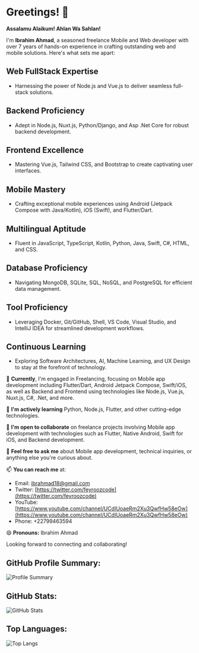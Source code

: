 # Greetings! 👋

**Assalamu Alaikum! Ahlan Wa Sahlan!**

I'm **Ibrahim Ahmad**, a seasoned freelance Mobile and Web developer with over 7 years of hands-on experience in crafting outstanding web and mobile solutions. Here's what sets me apart:

## Web FullStack Expertise
- Harnessing the power of Node.js and Vue.js to deliver seamless full-stack solutions.

## Backend Proficiency
- Adept in Node.js, Nuxt.js, Python/Django, and Asp .Net Core for robust backend development.

## Frontend Excellence
- Mastering Vue.js, Tailwind CSS, and Bootstrap to create captivating user interfaces.

## Mobile Mastery
- Crafting exceptional mobile experiences using Android (Jetpack Compose with Java/Kotlin), iOS (Swift), and Flutter/Dart.

## Multilingual Aptitude
- Fluent in JavaScript, TypeScript, Kotlin, Python, Java, Swift, C#, HTML, and CSS.

## Database Proficiency
- Navigating MongoDB, SQLite, SQL, NoSQL, and PostgreSQL for efficient data management.

## Tool Proficiency
- Leveraging Docker, Git/GitHub, Shell, VS Code, Visual Studio, and IntelliJ IDEA for streamlined development workflows.

## Continuous Learning
- Exploring Software Architectures, AI, Machine Learning, and UX Design to stay at the forefront of technology.

🔭 **Currently**, I'm engaged in Freelancing, focusing on Mobile app development including Flutter/Dart, Android Jetpack Compose, Swift/iOS, as well as Backend and Frontend using technologies like Node.js, Vue.js, Nuxt.js, C#, .Net, and more.

🌱 **I'm actively learning** Python, Node.js, Flutter, and other cutting-edge technologies.

👯 **I'm open to collaborate** on freelance projects involving Mobile app development with technologies such as Flutter, Native Android, Swift for iOS, and Backend development.

💬 **Feel free to ask me** about Mobile app development, technical inquiries, or anything else you're curious about.

📫 **You can reach me** at:
- Email: ibrahmad18@gmail.com
- Twitter: [https://twitter.com/feyroozcode](https://twitter.com/feyroozcode)
- YouTube: [https://www.youtube.com/channel/UCdIUoaeRm2Xu3QwfHw58eOw](https://www.youtube.com/channel/UCdIUoaeRm2Xu3QwfHw58eOw)
- Phone: +22799463594

😄 **Pronouns:** Ibrahim Ahmad

Looking forward to connecting and collaborating!

## GitHub Profile Summary:
![Profile Summary](https://github-profile-summary-cards.vercel.app/api/cards/profile-details?username=ibrahmad18&theme=vue)

## GitHub Stats:
![GitHub Stats](https://github-readme-stats.vercel.app/api?username=ibrahmad18&show_icons=true&title_color=ffffff&icon_color=bb2acf&text_color=daf7dc&bg_color=151515)

## Top Languages:
![Top Langs](https://github-readme-stats.vercel.app/api/top-langs/?username=anuraghazra&hide_progress=true)
